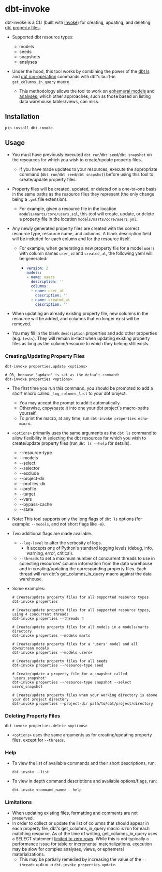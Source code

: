# dbt-invoke

dbt-invoke is a CLI (built with [Invoke](http://www.pyinvoke.org/)) for 
creating, updating, and deleting
[dbt](https://docs.getdbt.com/docs/introduction) 
[property files](https://docs.getdbt.com/reference/declaring-properties).


- Supported dbt resource types:
  - models
  - seeds
  - snapshots
  - analyses
  

- Under the hood, this tool works by combining the power of the 
  [dbt ls](https://docs.getdbt.com/reference/commands/list) and 
  [dbt run-operation](https://docs.getdbt.com/reference/commands/run-operation)
  commands with dbt's built-in `get_columns_in_query` macro.
  - This methodology allows the tool to work on 
    [ephemeral models](https://docs.getdbt.com/docs/building-a-dbt-project/building-models/materializations#ephemeral) 
    and [analyses](https://docs.getdbt.com/docs/building-a-dbt-project/analyses),
    which other approaches, such as those based on listing data warehouse 
    tables/views, can miss.


## Installation

```shell
pip install dbt-invoke
```
  

## Usage

- You must have previously executed `dbt run`/`dbt seed`/`dbt snapshot` on the
  resources for which you wish to create/update property files.
  - If you have made updates to your resources, execute the appropriate command
    (`dbt run`/`dbt seed`/`dbt snapshot`) before using this tool to 
    create/update property files.


- Property files will be created, updated, or deleted on a one-to-one basis in
  the same paths as the resource files they represent (the only change being a
  `.yml` file extension).
  - For example, given a resource file in the location 
    `models/marts/core/users.sql`, this tool will create, update, or delete a 
    property file in the location `models/marts/core/users.yml`.

    
- Any newly generated property files are created with the correct resource 
  type, resource name, and columns.  A blank description field will be included
  for each column and for the resource itself.
  - For example, when generating a new property file for a model `users` with 
    column names `user_id` and `created_at`, the following yaml will be 
    generated:
    - ```yaml
      version: 2
      models:
      - name: users
        description: ''
        columns:
        - name: user_id
          description: ''
        - name: created_at
          description: ''
      ```

  
- When updating an already existing property file, new columns in the resource
  will be added, and columns that no longer exist will be removed.


- You may fill in the blank `description` properties and add other properties 
  (e.g. `tests`).  They will remain in-tact when updating existing property 
  files as long as the column/resource to which they belong still exists.


### Creating/Updating Property Files

```shell
dbt-invoke properties.update <options>

# OR, because 'update' is set as the default command:
dbt-invoke properties <options>
```

- The first time you run this command, you should be prompted to add a short 
  macro called `_log_columns_list` to your dbt project.
  - You may accept the prompt to add it automatically.
  - Otherwise, copy/paste it into one your dbt project's macro-paths yourself.
  - To print the macro, at any time, run `dbt-invoke properties.echo-macro`.


- `<options>` primarily uses the same arguments as the `dbt ls` command to 
  allow flexibility in selecting the dbt resources for which you wish to 
  create/update property files (run `dbt ls --help` for details).
  - --resource-type
  - --models
  - --select
  - --selector
  - --exclude
  - --project-dir
  - --profiles-dir
  - --profile
  - --target
  - --vars
  - --bypass-cache
  - --state


- Note: This tool supports only the long flags of `dbt ls` options (for 
  example: `--models`, and not short flags like `-m`).
  

- Two additional flags are made available.
  - `--log-level` to alter the verbosity of logs.
    - It accepts one of Python's standard logging levels (debug, info, warning,
      error, critical).
  - `--threads` to set a maximum number of concurrent threads to use in 
    collecting resources' column information from the data warehouse and in 
    creating/updating the corresponding property files. Each thread will run 
    dbt's get_columns_in_query macro against the data warehouse.
  

- Some examples:
  ```shell
  # Create/update property files for all supported resource types
  dbt-invoke properties
  
  # Create/update property files for all supported resource types, using 4 concurrent threads
  dbt-invoke properties --threads 4
  
  # Create/update property files for all models in a models/marts directory
  dbt-invoke properties --models marts
  
  # Create/update property files for a 'users' model and all downstream models
  dbt-invoke properties --models users+
  
  # Create/update property files for all seeds
  dbt-invoke properties --resource-type seed
  
  # Create/update a property file for a snapshot called 'users_snapshot'
  dbt-invoke properties --resource-type snapshot --select users_snapshot
  
  # Create/update property files when your working directory is above your dbt project directory
  dbt-invoke properties --project-dir path/to/dbt/project/directory
  ```


### Deleting Property Files

```shell
dbt-invoke properties.delete <options>
```
- `<options>` uses the same arguments as for creating/updating property files,
  except for `--threads`.


### Help

- To view the list of available commands and their short descriptions, run:
  ```shell
  dbt-invoke --list
  ```

- To view in depth command descriptions and available options/flags, run:
  ```shell
  dbt-invoke <command_name> --help
  ```

### Limitations

- When updating existing files, formatting and comments are not preserved.
- In order to collect or update the list of columns that should appear in 
  each property file, dbt's get_columns_in_query macro is run for each matching
  resource. As of the time of writing, get_columns_in_query uses a SELECT 
  statement [limited to zero rows](https://github.com/fishtown-analytics/dbt/blob/2b48152da66dbd7f07272983bbc261f1b6924f20/core/dbt/include/global_project/macros/adapters/common.sql#L11).
  While this is not typically a performance issue for table or incremental 
  materializations, execution may be slow for complex analyses, views, or 
  ephemeral materializations. 
  - This may be partially remedied by increasing the value of the `--threads` 
    option in `dbt-invoke properties.update`.
